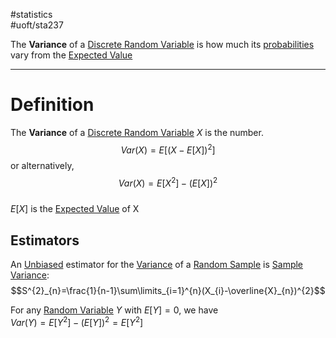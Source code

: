 #statistics  
#uoft/sta237 

The **Variance** of a [Discrete Random Variable](Discrete%20Random%20Variable.md) is how much its [probabilities](Probability%20Mass%20Function.md) vary from the [Expected Value](Expected%20Value.md)

---
# Definition
The **Variance** of a [Discrete Random Variable](Discrete%20Random%20Variable.md) *X* is the number. $$Var(X)=E[(X-E[X])^{2}]$$ or alternatively,$$Var(X)=E[X^2]-(E[X])^2$$  
$E[X]$ is the [Expected Value](Expected%20Value.md) of X

## Estimators
An [Unbiased](../STA238%20Notes/Bias.md) estimator for the [Variance](.md) of a [Random Sample](../STA238%20Notes/Random%20Sample.md) is [Sample Variance](../STA238%20Notes/Sample%20Variance.md):  
$$S^{2}_{n}=\frac{1}{n-1}\sum\limits_{i=1}^{n}(X_{i}-\overline{X}_{n})^{2}$$

For any [Random Variable](../STA238%20Notes/Random%20Variable.md) $Y$ with $E[Y]=0$, we have  
$Var(Y)=E[Y^{2}]-(E[Y])^{2}=E[Y^{2}]$